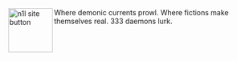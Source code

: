 <a href="https://n1l.neocities.org/">
  <img align="left" alt="n1l site button" width="88px" src="https://n1l.neocities.org/n1l-button.gif" /></a>
Where demonic currents prowl. Where fictions make themselves real. 333 daemons lurk.
